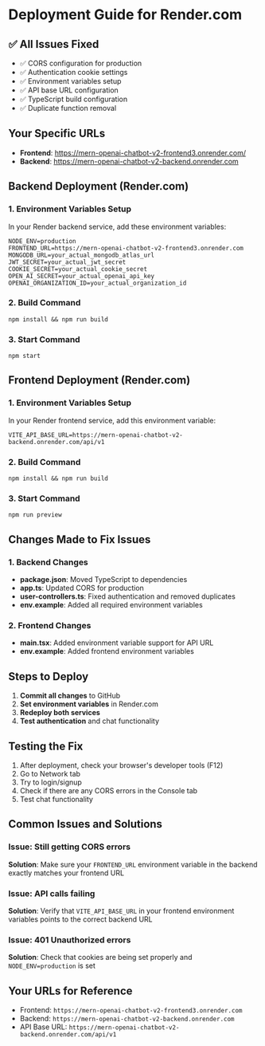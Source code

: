 # Deployment Guide for Render.com

## ✅ All Issues Fixed
- ✅ CORS configuration for production
- ✅ Authentication cookie settings
- ✅ Environment variables setup
- ✅ API base URL configuration
- ✅ TypeScript build configuration
- ✅ Duplicate function removal

## Your Specific URLs
- **Frontend**: https://mern-openai-chatbot-v2-frontend3.onrender.com/
- **Backend**: https://mern-openai-chatbot-v2-backend.onrender.com

## Backend Deployment (Render.com)

### 1. Environment Variables Setup
In your Render backend service, add these environment variables:

```
NODE_ENV=production
FRONTEND_URL=https://mern-openai-chatbot-v2-frontend3.onrender.com
MONGODB_URL=your_actual_mongodb_atlas_url
JWT_SECRET=your_actual_jwt_secret
COOKIE_SECRET=your_actual_cookie_secret
OPEN_AI_SECRET=your_actual_openai_api_key
OPENAI_ORGANIZATION_ID=your_actual_organization_id
```

### 2. Build Command
```
npm install && npm run build
```

### 3. Start Command
```
npm start
```

## Frontend Deployment (Render.com)

### 1. Environment Variables Setup
In your Render frontend service, add this environment variable:

```
VITE_API_BASE_URL=https://mern-openai-chatbot-v2-backend.onrender.com/api/v1
```

### 2. Build Command
```
npm install && npm run build
```

### 3. Start Command
```
npm run preview
```

## Changes Made to Fix Issues

### 1. Backend Changes
- **package.json**: Moved TypeScript to dependencies
- **app.ts**: Updated CORS for production
- **user-controllers.ts**: Fixed authentication and removed duplicates
- **env.example**: Added all required environment variables

### 2. Frontend Changes
- **main.tsx**: Added environment variable support for API URL
- **env.example**: Added frontend environment variables

## Steps to Deploy

1. **Commit all changes** to GitHub
2. **Set environment variables** in Render.com
3. **Redeploy both services**
4. **Test authentication** and chat functionality

## Testing the Fix

1. After deployment, check your browser's developer tools (F12)
2. Go to Network tab
3. Try to login/signup
4. Check if there are any CORS errors in the Console tab
5. Test chat functionality

## Common Issues and Solutions

### Issue: Still getting CORS errors
**Solution**: Make sure your `FRONTEND_URL` environment variable in the backend exactly matches your frontend URL

### Issue: API calls failing
**Solution**: Verify that `VITE_API_BASE_URL` in your frontend environment variables points to the correct backend URL

### Issue: 401 Unauthorized errors
**Solution**: Check that cookies are being set properly and `NODE_ENV=production` is set

## Your URLs for Reference
- Frontend: `https://mern-openai-chatbot-v2-frontend3.onrender.com`
- Backend: `https://mern-openai-chatbot-v2-backend.onrender.com`
- API Base URL: `https://mern-openai-chatbot-v2-backend.onrender.com/api/v1` 